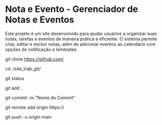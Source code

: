 # Nota e Evento - Gerenciador de Notas e Eventos
Este projeto é um site desenvolvido para ajudar usuários a organizar suas notas, tarefas e eventos de maneira prática e eficiente. O sistema permite criar, editar e excluir notas, além de adicionar eventos ao calendário com opções de notificação e lembretes.

git clone https://github.com/

cd ./site_trab_git/

git status

git add .

git commit -m "Nome do Commit"

git remote add origin https://

git push -u origin main
